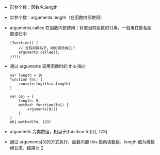 - 形参个数：函数名.length
- 实参个数：arguments.length（在函数内部使用）
- arguments.callee 在函数内部使用：获取当前函数的引用，一般用在匿名函数递归中
  ```
  (function() {
      // 没有函数名字，如何调用自己？
      arguments.callee();
  })();
  ```
- 通过 arguments 调用函数时的 this 指向

  ```
  var length = 10
  function fn() {
      console.log(this.length)
  }

  var obj = {
      length: 5,
      method: function(fn1) {
          arguments[0]()
      }
  }
  obj.method(fn, 123)
  ```

- arguments 为类数组，相当于[function fn(){}, 123]
- 通过 arguments[0]的方式执行，函数内部 this 指向该数组，length 值为类数组长度，结果为 2
